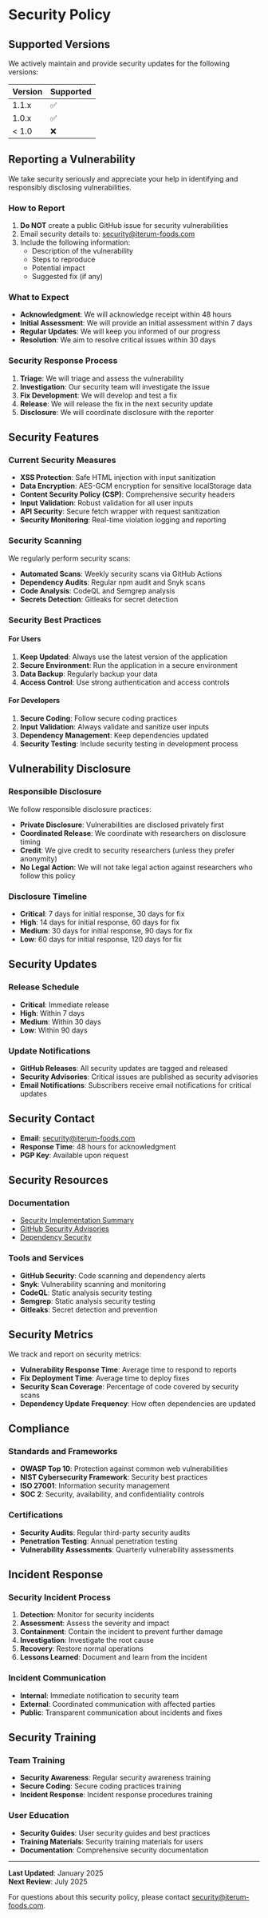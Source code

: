# Security Policy

## Supported Versions

We actively maintain and provide security updates for the following versions:

| Version | Supported          |
| ------- | ------------------ |
| 1.1.x   | :white_check_mark: |
| 1.0.x   | :white_check_mark: |
| < 1.0   | :x:                |

## Reporting a Vulnerability

We take security seriously and appreciate your help in identifying and responsibly disclosing vulnerabilities.

### How to Report

1. **Do NOT** create a public GitHub issue for security vulnerabilities
2. Email security details to: security@iterum-foods.com
3. Include the following information:
   - Description of the vulnerability
   - Steps to reproduce
   - Potential impact
   - Suggested fix (if any)

### What to Expect

- **Acknowledgment**: We will acknowledge receipt within 48 hours
- **Initial Assessment**: We will provide an initial assessment within 7 days
- **Regular Updates**: We will keep you informed of our progress
- **Resolution**: We aim to resolve critical issues within 30 days

### Security Response Process

1. **Triage**: We will triage and assess the vulnerability
2. **Investigation**: Our security team will investigate the issue
3. **Fix Development**: We will develop and test a fix
4. **Release**: We will release the fix in the next security update
5. **Disclosure**: We will coordinate disclosure with the reporter

## Security Features

### Current Security Measures

- **XSS Protection**: Safe HTML injection with input sanitization
- **Data Encryption**: AES-GCM encryption for sensitive localStorage data
- **Content Security Policy (CSP)**: Comprehensive security headers
- **Input Validation**: Robust validation for all user inputs
- **API Security**: Secure fetch wrapper with request sanitization
- **Security Monitoring**: Real-time violation logging and reporting

### Security Scanning

We regularly perform security scans:

- **Automated Scans**: Weekly security scans via GitHub Actions
- **Dependency Audits**: Regular npm audit and Snyk scans
- **Code Analysis**: CodeQL and Semgrep analysis
- **Secrets Detection**: Gitleaks for secret detection

### Security Best Practices

#### For Users

1. **Keep Updated**: Always use the latest version of the application
2. **Secure Environment**: Run the application in a secure environment
3. **Data Backup**: Regularly backup your data
4. **Access Control**: Use strong authentication and access controls

#### For Developers

1. **Secure Coding**: Follow secure coding practices
2. **Input Validation**: Always validate and sanitize user inputs
3. **Dependency Management**: Keep dependencies updated
4. **Security Testing**: Include security testing in development process

## Vulnerability Disclosure

### Responsible Disclosure

We follow responsible disclosure practices:

- **Private Disclosure**: Vulnerabilities are disclosed privately first
- **Coordinated Release**: We coordinate with researchers on disclosure timing
- **Credit**: We give credit to security researchers (unless they prefer anonymity)
- **No Legal Action**: We will not take legal action against researchers who follow this policy

### Disclosure Timeline

- **Critical**: 7 days for initial response, 30 days for fix
- **High**: 14 days for initial response, 60 days for fix
- **Medium**: 30 days for initial response, 90 days for fix
- **Low**: 60 days for initial response, 120 days for fix

## Security Updates

### Release Schedule

- **Critical**: Immediate release
- **High**: Within 7 days
- **Medium**: Within 30 days
- **Low**: Within 90 days

### Update Notifications

- **GitHub Releases**: All security updates are tagged and released
- **Security Advisories**: Critical issues are published as security advisories
- **Email Notifications**: Subscribers receive email notifications for critical updates

## Security Contact

- **Email**: security@iterum-foods.com
- **Response Time**: 48 hours for acknowledgment
- **PGP Key**: Available upon request

## Security Resources

### Documentation

- [Security Implementation Summary](SECURITY_IMPLEMENTATION_SUMMARY.md)
- [GitHub Security Advisories](https://github.com/Iterum-Foods/iterum-chef-notebook/security/advisories)
- [Dependency Security](https://github.com/Iterum-Foods/iterum-chef-notebook/security/dependabot)

### Tools and Services

- **GitHub Security**: Code scanning and dependency alerts
- **Snyk**: Vulnerability scanning and monitoring
- **CodeQL**: Static analysis security testing
- **Semgrep**: Static analysis security testing
- **Gitleaks**: Secret detection and prevention

## Security Metrics

We track and report on security metrics:

- **Vulnerability Response Time**: Average time to respond to reports
- **Fix Deployment Time**: Average time to deploy fixes
- **Security Scan Coverage**: Percentage of code covered by security scans
- **Dependency Update Frequency**: How often dependencies are updated

## Compliance

### Standards and Frameworks

- **OWASP Top 10**: Protection against common web vulnerabilities
- **NIST Cybersecurity Framework**: Security best practices
- **ISO 27001**: Information security management
- **SOC 2**: Security, availability, and confidentiality controls

### Certifications

- **Security Audits**: Regular third-party security audits
- **Penetration Testing**: Annual penetration testing
- **Vulnerability Assessments**: Quarterly vulnerability assessments

## Incident Response

### Security Incident Process

1. **Detection**: Monitor for security incidents
2. **Assessment**: Assess the severity and impact
3. **Containment**: Contain the incident to prevent further damage
4. **Investigation**: Investigate the root cause
5. **Recovery**: Restore normal operations
6. **Lessons Learned**: Document and learn from the incident

### Incident Communication

- **Internal**: Immediate notification to security team
- **External**: Coordinated communication with affected parties
- **Public**: Transparent communication about incidents and fixes

## Security Training

### Team Training

- **Security Awareness**: Regular security awareness training
- **Secure Coding**: Secure coding practices training
- **Incident Response**: Incident response procedures training

### User Education

- **Security Guides**: User security guides and best practices
- **Training Materials**: Security training materials for users
- **Documentation**: Comprehensive security documentation

---

**Last Updated**: January 2025  
**Next Review**: July 2025

For questions about this security policy, please contact security@iterum-foods.com.
